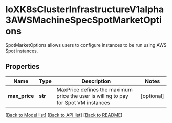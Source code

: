 # IoXK8sClusterInfrastructureV1alpha3AWSMachineSpecSpotMarketOptions

SpotMarketOptions allows users to configure instances to be run using AWS Spot instances.
## Properties
Name | Type | Description | Notes
------------ | ------------- | ------------- | -------------
**max_price** | **str** | MaxPrice defines the maximum price the user is willing to pay for Spot VM instances | [optional] 

[[Back to Model list]](../README.md#documentation-for-models) [[Back to API list]](../README.md#documentation-for-api-endpoints) [[Back to README]](../README.md)


